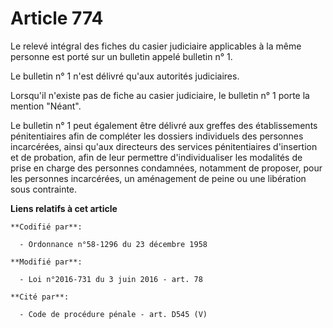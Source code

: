 # Article 774

Le relevé intégral des fiches du casier judiciaire applicables à la même personne est porté sur un bulletin appelé bulletin
n° 1.

Le bulletin n° 1 n'est délivré qu'aux autorités judiciaires.

Lorsqu'il n'existe pas de fiche au casier judiciaire, le bulletin n° 1 porte la mention "Néant".

Le bulletin n° 1 peut également être délivré aux greffes des établissements pénitentiaires afin de compléter les dossiers
individuels des personnes incarcérées, ainsi qu'aux directeurs des services pénitentiaires d'insertion et de probation, afin
de leur permettre d'individualiser les modalités de prise en charge des personnes condamnées, notamment de proposer, pour les
personnes incarcérées, un aménagement de peine ou une libération sous contrainte.

**Liens relatifs à cet article**

	**Codifié par**:

	  - Ordonnance n°58-1296 du 23 décembre 1958

	**Modifié par**:

	  - Loi n°2016-731 du 3 juin 2016 - art. 78

	**Cité par**:

	  - Code de procédure pénale - art. D545 (V)
